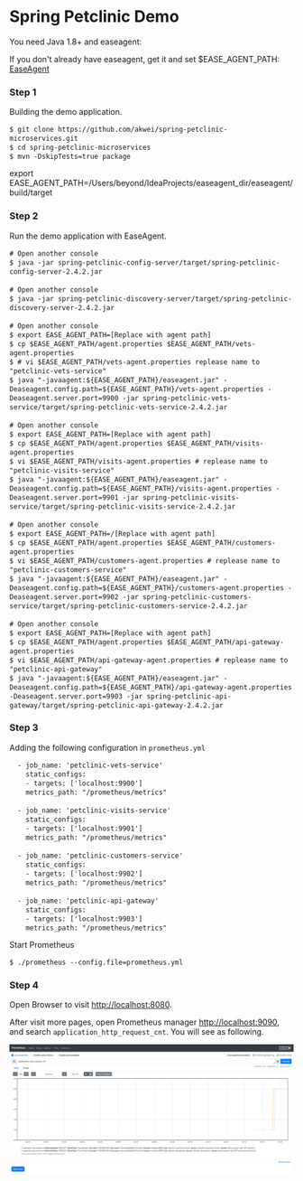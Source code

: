 # Spring Petclinic Demo

You need Java 1.8+ and easeagent:

If you don't already have easeagent, get it and set $EASE_AGENT_PATH: [EaseAgent](../README.md#get-and-set-environment-variable)

### Step 1
Building the demo application.
```
$ git clone https://github.com/akwei/spring-petclinic-microservices.git
$ cd spring-petclinic-microservices
$ mvn -DskipTests=true package
```

export EASE_AGENT_PATH=/Users/beyond/IdeaProjects/easeagent_dir/easeagent/build/target

### Step 2
Run the demo application with EaseAgent.
```
# Open another console
$ java -jar spring-petclinic-config-server/target/spring-petclinic-config-server-2.4.2.jar

# Open another console
$ java -jar spring-petclinic-discovery-server/target/spring-petclinic-discovery-server-2.4.2.jar

# Open another console
$ export EASE_AGENT_PATH=[Replace with agent path]
$ cp $EASE_AGENT_PATH/agent.properties $EASE_AGENT_PATH/vets-agent.properties
$ # vi $EASE_AGENT_PATH/vets-agent.properties replease name to "petclinic-vets-service"
$ java "-javaagent:${EASE_AGENT_PATH}/easeagent.jar" -Deaseagent.config.path=${EASE_AGENT_PATH}/vets-agent.properties -Deaseagent.server.port=9900 -jar spring-petclinic-vets-service/target/spring-petclinic-vets-service-2.4.2.jar

# Open another console
$ export EASE_AGENT_PATH=[Replace with agent path]
$ cp $EASE_AGENT_PATH/agent.properties $EASE_AGENT_PATH/visits-agent.properties
$ vi $EASE_AGENT_PATH/visits-agent.properties # replease name to "petclinic-visits-service"
$ java "-javaagent:${EASE_AGENT_PATH}/easeagent.jar" -Deaseagent.config.path=${EASE_AGENT_PATH}/visits-agent.properties -Deaseagent.server.port=9901 -jar spring-petclinic-visits-service/target/spring-petclinic-visits-service-2.4.2.jar

# Open another console
$ export EASE_AGENT_PATH=/[Replace with agent path]
$ cp $EASE_AGENT_PATH/agent.properties $EASE_AGENT_PATH/customers-agent.properties
$ vi $EASE_AGENT_PATH/customers-agent.properties # replease name to "petclinic-customers-service"
$ java "-javaagent:${EASE_AGENT_PATH}/easeagent.jar" -Deaseagent.config.path=${EASE_AGENT_PATH}/customers-agent.properties -Deaseagent.server.port=9902 -jar spring-petclinic-customers-service/target/spring-petclinic-customers-service-2.4.2.jar

# Open another console
$ export EASE_AGENT_PATH=[Replace with agent path]
$ cp $EASE_AGENT_PATH/agent.properties $EASE_AGENT_PATH/api-gateway-agent.properties
$ vi $EASE_AGENT_PATH/api-gateway-agent.properties # replease name to "petclinic-api-gateway"
$ java "-javaagent:${EASE_AGENT_PATH}/easeagent.jar" -Deaseagent.config.path=${EASE_AGENT_PATH}/api-gateway-agent.properties -Deaseagent.server.port=9903 -jar spring-petclinic-api-gateway/target/spring-petclinic-api-gateway-2.4.2.jar

```

### Step 3
Adding the following configuration in `prometheus.yml`
```
  - job_name: 'petclinic-vets-service'
    static_configs:
    - targets: ['localhost:9900']
    metrics_path: "/prometheus/metrics"

  - job_name: 'petclinic-visits-service'
    static_configs:
    - targets: ['localhost:9901']
    metrics_path: "/prometheus/metrics"

  - job_name: 'petclinic-customers-service'
    static_configs:
    - targets: ['localhost:9902']
    metrics_path: "/prometheus/metrics"

  - job_name: 'petclinic-api-gateway'
    static_configs:
    - targets: ['localhost:9903']
    metrics_path: "/prometheus/metrics"

```
Start Prometheus
```
$ ./prometheus --config.file=prometheus.yml
```

### Step 4
Open Browser to visit [http://localhost:8080](http://localhost:8080).

After visit more pages, open Prometheus manager [http://localhost:9090](http://localhost:9090), and search `application_http_request_cnt`. You will see as following.

![image](./images/prometheus-petclinic-demo.png)
